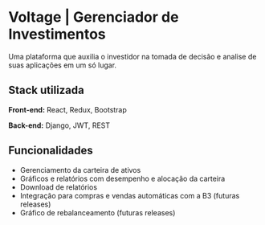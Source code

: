 # Voltage | Gerenciador de Investimentos
Uma plataforma que auxilia o investidor na tomada de decisão e analise de suas aplicações em um só lugar.


## Stack utilizada

**Front-end:** React, Redux, Bootstrap

**Back-end:** Django, JWT, REST


## Funcionalidades

- Gerenciamento da carteira de ativos
- Gráficos e relatórios com desempenho e alocação da carteira
- Download de relatórios
- Integração para compras e vendas automáticas com a B3 (futuras releases)
- Gráfico de rebalanceamento (futuras releases)
